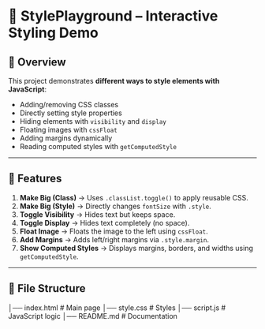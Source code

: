 # 🎨 StylePlayground – Interactive Styling Demo

## 📌 Overview
This project demonstrates **different ways to style elements with JavaScript**:
- Adding/removing CSS classes
- Directly setting style properties
- Hiding elements with `visibility` and `display`
- Floating images with `cssFloat`
- Adding margins dynamically
- Reading computed styles with `getComputedStyle`

---

## 🚀 Features
1. **Make Big (Class)** → Uses `.classList.toggle()` to apply reusable CSS.
2. **Make Big (Style)** → Directly changes `fontSize` with `.style`.
3. **Toggle Visibility** → Hides text but keeps space.
4. **Toggle Display** → Hides text completely (no space).
5. **Float Image** → Floats the image to the left using `cssFloat`.
6. **Add Margins** → Adds left/right margins via `.style.margin`.
7. **Show Computed Styles** → Displays margins, borders, and widths using `getComputedStyle`.

---

## 📂 File Structure
│── index.html # Main page
│── style.css # Styles
│── script.js # JavaScript logic
│── README.md # Documentation